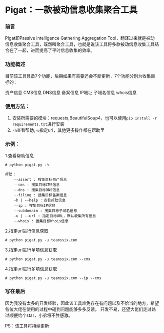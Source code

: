 # Pigat：一款被动信息收集聚合工具
### 前言
Pigat即Passive Intelligence Gathering Aggregation Tool，翻译过来就是被动信息收集聚合工具，既然叫聚合工具，也就是说该工具将多款被动信息收集工具结合在了一起，进而提高了平时信息收集的效率。
### 功能概述
目前该工具具备7个功能，后期如果有需要还会不断更新，7个功能分别为收集目标的：

资产信息
CMS信息
DNS信息
备案信息
IP地址
子域名信息
whois信息
### 使用方法：
1. 安装所需要的模块：requests,BeautifulSoup4，也可以使用`pip install -r requirements.txt`进行安装
1. `-h`查看帮助,`-u`指定url，其他更多操作都在帮助里

### 示例：
1.查看帮助信息

```
# python pigat.py -h

帮助：
    --assert : 搜集目标资产信息
    --cms : 搜集目标CMS信息
    --dns : 搜集目标DNS信息
    --filing : 搜集目标备案信息
    -h | --help ：查看帮助信息
    --ip : 搜集目标IP信息
    --subdomain : 搜集目标子域名信息
    -u | --url : 指定目标URL，默认收集所有信息
    --whois : 搜集目标Whois信息
```
2.指定url进行信息获取
```
# python pigat.py -u teamssix.com
```
3.指定url进行单项信息获取
```
# python pigat.py -u teamssix.com --cms
```
4.指定url进行多项信息获取
```
# python pigat.py -u teamssix.com --ip --cms
```
### 写在最后
因为我没有太多的开发经验，因此该工具难免存在有问题以及不恰当的地方，希望各位大佬在使用的过程中碰到问题能够多多反馈。
开发不易，还望大佬们走过路过顺便给个star，小弟将不胜感激。

PS：该工具将持续更新
